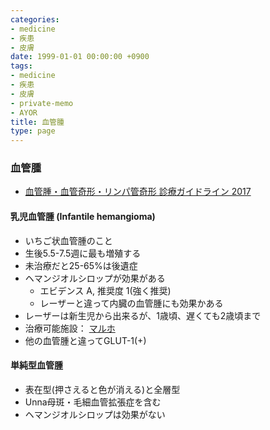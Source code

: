 ```yaml
---
categories:
- medicine
- 疾患
- 皮膚
date: 1999-01-01 00:00:00 +0900
tags:
- medicine
- 疾患
- 皮膚
- private-memo
- AYOR
title: 血管腫
type: page
---
```


### 血管腫

- [血管腫・血管奇形・リンパ管奇形 診療ガイドライン
    2017](http://www.marianna-u.ac.jp/va/files/vascular%20anomalies%20practice%20guideline%202017.pdf)

#### 乳児血管腫 (Infantile hemangioma)

- いちご状血管腫のこと
- 生後5.5-7.5週に最も増殖する
- 未治療だと25-65%は後遺症
- ヘマンジオルシロップが効果がある
  - エビデンス A, 推奨度 1(強く推奨)
  - レーザーと違って内臓の血管腫にも効果かある
- レーザーは新生児から出来るが、1歳頃、遅くても2歳頃まで
- 治療可能施設：
    [マルホ](https://www.maruho.co.jp/clinicsearch/kekkanshu/)
- 他の血管腫と違ってGLUT-1(+)

#### 単純型血管腫

- 表在型(押さえると色が消える)と全層型
- Unna母斑・毛細血管拡張症を含む
- ヘマンジオルシロップは効果がない
